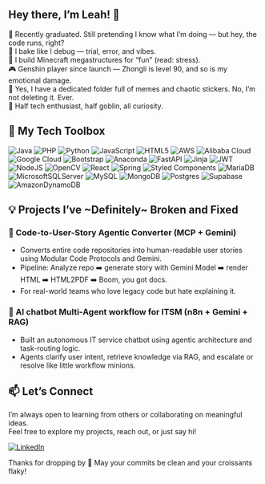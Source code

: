 ## Hey there, I’m Leah! 👋
👾 Recently graduated. Still pretending I know what I’m doing — but hey, the code runs, right?  
🍰 I bake like I debug — trial, error, and vibes.  
🧱 I build Minecraft megastructures for “fun” (read: stress).  
🎮 Genshin player since launch — Zhongli is level 90, and so is my emotional damage.  
📁 Yes, I have a dedicated folder full of memes and chaotic stickers. No, I’m not deleting it. Ever.  
🧠 Half tech enthusiast, half goblin, all curiosity.

## 🧰 My Tech Toolbox
![Java](https://img.shields.io/badge/java-%23ED8B00.svg?style=for-the-badge&logo=openjdk&logoColor=white) ![PHP](https://img.shields.io/badge/php-%23777BB4.svg?style=for-the-badge&logo=php&logoColor=white) ![Python](https://img.shields.io/badge/python-3670A0?style=for-the-badge&logo=python&logoColor=ffdd54) ![JavaScript](https://img.shields.io/badge/javascript-%23323330.svg?style=for-the-badge&logo=javascript&logoColor=%23F7DF1E) ![HTML5](https://img.shields.io/badge/html5-%23E34F26.svg?style=for-the-badge&logo=html5&logoColor=white) ![AWS](https://img.shields.io/badge/AWS-%23FF9900.svg?style=for-the-badge&logo=amazon-aws&logoColor=white) ![Alibaba Cloud](https://img.shields.io/badge/AlibabaCloud-%23FF6701.svg?style=for-the-badge&logo=alibabacloud&logoColor=white) ![Google Cloud](https://img.shields.io/badge/GoogleCloud-%234285F4.svg?style=for-the-badge&logo=google-cloud&logoColor=white) ![Bootstrap](https://img.shields.io/badge/bootstrap-%238511FA.svg?style=for-the-badge&logo=bootstrap&logoColor=white) ![Anaconda](https://img.shields.io/badge/Anaconda-%2344A833.svg?style=for-the-badge&logo=anaconda&logoColor=white) ![FastAPI](https://img.shields.io/badge/FastAPI-005571?style=for-the-badge&logo=fastapi) ![Jinja](https://img.shields.io/badge/jinja-white.svg?style=for-the-badge&logo=jinja&logoColor=black) ![JWT](https://img.shields.io/badge/JWT-black?style=for-the-badge&logo=JSON%20web%20tokens) ![NodeJS](https://img.shields.io/badge/node.js-6DA55F?style=for-the-badge&logo=node.js&logoColor=white) ![OpenCV](https://img.shields.io/badge/opencv-%23white.svg?style=for-the-badge&logo=opencv&logoColor=white) ![React](https://img.shields.io/badge/react-%2320232a.svg?style=for-the-badge&logo=react&logoColor=%2361DAFB) ![Spring](https://img.shields.io/badge/spring-%236DB33F.svg?style=for-the-badge&logo=spring&logoColor=white) ![Styled Components](https://img.shields.io/badge/styled--components-DB7093?style=for-the-badge&logo=styled-components&logoColor=white) ![MariaDB](https://img.shields.io/badge/MariaDB-003545?style=for-the-badge&logo=mariadb&logoColor=white) ![MicrosoftSQLServer](https://img.shields.io/badge/Microsoft%20SQL%20Server-CC2927?style=for-the-badge&logo=microsoft%20sql%20server&logoColor=white) ![MySQL](https://img.shields.io/badge/mysql-4479A1.svg?style=for-the-badge&logo=mysql&logoColor=white) ![MongoDB](https://img.shields.io/badge/MongoDB-%234ea94b.svg?style=for-the-badge&logo=mongodb&logoColor=white) ![Postgres](https://img.shields.io/badge/postgres-%23316192.svg?style=for-the-badge&logo=postgresql&logoColor=white) ![Supabase](https://img.shields.io/badge/Supabase-3ECF8E?style=for-the-badge&logo=supabase&logoColor=white) ![AmazonDynamoDB](https://img.shields.io/badge/Amazon%20DynamoDB-4053D6?style=for-the-badge&logo=Amazon%20DynamoDB&logoColor=white)


## 💡 Projects I’ve ~Definitely~ Broken and Fixed
### 🔁 Code-to-User-Story Agentic Converter (MCP + Gemini)
- Converts entire code repositories into human-readable user stories using Modular Code Protocols and Gemini.
- Pipeline: Analyze repo ➡️ generate story with Gemini Model ➡️ render HTML ➡️ HTML2PDF ➡️ Boom, you got docs.
- For real-world teams who love legacy code but hate explaining it.

### 🧠 AI chatbot Multi-Agent workflow for ITSM (n8n + Gemini + RAG)
- Built an autonomous IT service chatbot using agentic architecture and task-routing logic.
- Agents clarify user intent, retrieve knowledge via RAG, and escalate or resolve like little workflow minions.


## 📫 Let’s Connect

I’m always open to learning from others or collaborating on meaningful ideas.  
Feel free to explore my projects, reach out, or just say hi!

[![LinkedIn](https://img.shields.io/badge/LinkedIn-%230077B5.svg?logo=linkedin&logoColor=white)](https://linkedin.com/in/lxy097) 

Thanks for dropping by 💙 May your commits be clean and your croissants flaky!

<!-- Proudly created with GPRM ( https://gprm.itsvg.in ) -->
